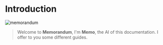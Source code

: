 # Introduction

![memorandum](/logo.png)

> Welcome to **Memorandum**, I'm **Memo**, the AI of this documentation. I offer to you some different guides.